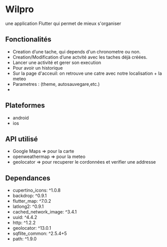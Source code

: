 # Wilpro

une application Flutter qui permet de mieux s'organiser

## Fonctionalités
- Creation d’une tache, qui depends d'un chronometre ou non.
- Creation/Modification d’une actvité avec les taches déjà créées.
- Lancer une activité et gerer son execution
- Pour avoir un historique
- Sur la page d'acceuil: on retrouve une catre avec notre localisation + la meteo 
- Parametres : (theme, autosauvegare,etc.)
- 
## Plateformes
- android
- ios

## API utilisé
- Google Maps => pour la carte
- openweathermap => pour la meteo
- geolocator => pour recuperer le cordonnées et verifier une addresse

## Dependances
- cupertino_icons: ^1.0.8
- backdrop: ^0.9.1
- flutter_map: ^7.0.2
- latlong2: ^0.9.1
- cached_network_image: ^3.4.1
- uuid: ^4.4.2
- http: ^1.2.2
- geolocator: ^13.0.1
- sqflite_common: ^2.5.4+5
- path: ^1.9.0
